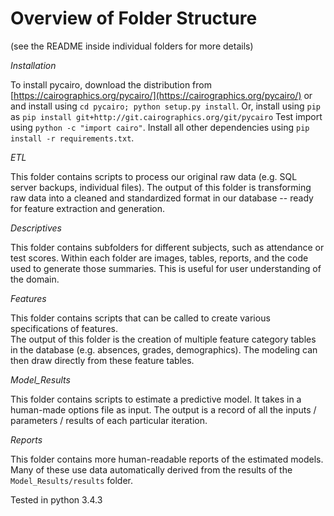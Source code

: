 # Overview of Folder Structure

(see the README inside individual folders for more details)

*Installation*

To install pycairo, download the distribution from [https://cairographics.org/pycairo/](https://cairographics.org/pycairo/) or and install using `cd pycairo; python setup.py install`. Or, install using `pip` as `pip install git+http://git.cairographics.org/git/pycairo` Test import using `python -c "import cairo"`. Install all other dependencies using `pip install -r requirements.txt`.

*ETL*

This folder contains scripts to process our original raw data (e.g. SQL server backups, individual files). The output of this folder is transforming raw data into a cleaned and standardized format in our database -- ready for feature extraction and generation.

*Descriptives*

This folder contains subfolders for different subjects, such as attendance or test scores. Within each folder are images, tables, reports, and the code used to generate those summaries. This is useful for user understanding of the domain.

*Features*

This folder contains scripts that can be called to create various specifications of features.  
The output of this folder is the creation of multiple feature category tables in the database (e.g. absences, grades, demographics). The modeling can then draw directly from these feature tables.

*Model_Results*

This folder contains scripts to estimate a predictive model. It takes in a human-made options file as input. The output is a record of all the inputs / parameters / results of each particular iteration.

*Reports*

This folder contains more human-readable reports of the estimated models. Many of these use data automatically derived from the results of the `Model_Results/results` folder.

Tested in python 3.4.3
